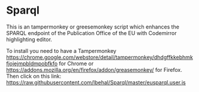# Sparql
This is an tampermonkey or greesemonkey script which enhances the SPARQL endpoint of the Publication Office of the EU with Codemirror highlighting editor.

To install you need to have a Tampermonkey https://chrome.google.com/webstore/detail/tampermonkey/dhdgffkkebhmkfjojejmpbldmpobfkfo for Chrome or https://addons.mozilla.org/en/firefox/addon/greasemonkey/ for Firefox.
Then click on this link:
https://raw.githubusercontent.com/lbehal/Sparql/master/eusparql.user.js
